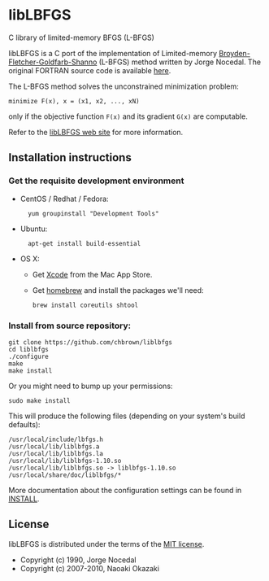 # libLBFGS

C library of limited-memory BFGS (L-BFGS)

libLBFGS is a C port of the implementation of Limited-memory
[Broyden-Fletcher-Goldfarb-Shanno](http://en.wikipedia.org/wiki/BFGS_method) (L-BFGS) method written by Jorge Nocedal.
The original FORTRAN source code is available [here](http://www.ece.northwestern.edu/~nocedal/lbfgs.html).

The L-BFGS method solves the unconstrained minimization problem:

    minimize F(x), x = (x1, x2, ..., xN)

only if the objective function `F(x)` and its gradient `G(x)` are computable.

Refer to the [libLBFGS web site](http://www.chokkan.org/software/liblbfgs/) for more information.


## Installation instructions

### Get the requisite development environment

* CentOS / Redhat / Fedora:

        yum groupinstall "Development Tools"

* Ubuntu:

        apt-get install build-essential

* OS X:
  + Get [Xcode](https://itunes.apple.com/us/app/xcode/id497799835) from the Mac App Store.
  + Get [homebrew](http://brew.sh/) and install the packages we'll need:

        brew install coreutils shtool

### Install from source repository:

    git clone https://github.com/chbrown/liblbfgs
    cd liblbfgs
    ./configure
    make
    make install

Or you might need to bump up your permissions:

    sudo make install

This will produce the following files (depending on your system's build defaults):

    /usr/local/include/lbfgs.h
    /usr/local/lib/liblbfgs.a
    /usr/local/lib/liblbfgs.la
    /usr/local/lib/liblbfgs-1.10.so
    /usr/local/lib/liblbfgs.so -> liblbfgs-1.10.so
    /usr/local/share/doc/liblbfgs/*

More documentation about the configuration settings can be found in [INSTALL](INSTALL).

## License

libLBFGS is distributed under the terms of the [MIT license](COPYING).

* Copyright (c) 1990, Jorge Nocedal
* Copyright (c) 2007-2010, Naoaki Okazaki
